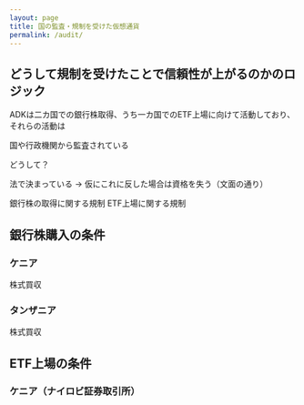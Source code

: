 ```yaml
---
layout: page
title: 国の監査・規制を受けた仮想通貨
permalink: /audit/
---
```


## どうして規制を受けたことで信頼性が上がるのかのロジック

ADKは二カ国での銀行株取得、うち一カ国でのETF上場に向けて活動しており、
それらの活動は

国や行政機関から監査されている

どうして？

法で決まっている
→ 仮にこれに反した場合は資格を失う（文面の通り）

銀行株の取得に関する規制
ETF上場に関する規制

## 銀行株購入の条件

### ケニア

株式買収

### タンザニア

株式買収


## ETF上場の条件

### ケニア（ナイロビ証券取引所）
